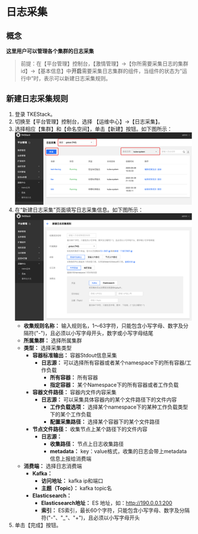 # 日志采集
## 概念
**这里用户可以管理各个集群的日志采集**

> 前提：在【平台管理】控制台，【激情管理】->【你所需要采集日志的集群id】->【基本信息】中**开启**需要采集日志集群的组件，当组件的状态为“运行中”时，表示可以新建日志采集规则。

## 新建日志采集规则
  1. 登录 TKEStack。
  2. 切换至【平台管理】控制台，选择 【运维中心】->【日志采集】。
  3. 选择相应【集群】和【命名空间】，单击【新建】按钮。如下图所示：
      ![新建日志采集按钮](../../../../../images/新建日志采集按钮.png)
  4. 在“新建日志采集”页面填写日志采集信息。如下图所示：
      ![新建日志采集](../../../../../images/新建日志采集.png)
     + **收集规则名称：** 输入规则名，1～63字符，只能包含小写字母、数字及分隔符("-")，且必须以小写字母开头，数字或小写字母结尾
     + **所属集群：** 选择所属集群
     + **类型：** 选择采集类型
       + **容器标准输出：** 容器Stdout信息采集
         + **日志源：** 可以选择所有容器或者某个namespace下的所有容器/工作负载
           + **所有容器：** 所有容器
           + **指定容器：** 某个Namespace下的所有容器或者工作负载
       + **容器文件路径：** 容器内文件内容采集
         + **日志源：** 可以采集具体容器内的某个文件路径下的文件内容
           + **工作负载选项：** 选择某个namespace下的某种工作负载类型下的某个工作负载
           + **配置采集路径：** 选择某个容器下的某个文件路径
       + **节点文件路径：**  收集节点上某个路径下的文件内容
         * **日志源：** 
           + **收集路径：** 节点上日志收集路径
           + **metadata：** key：value格式，收集的日志会带上metadata信息上报给消费端
     + **消费端：** 选择日志消费端
       + **Kafka：** 
         + **访问地址：** kafka ip和端口
         + **主题（Topic）：** kafka topic名
       + **Elasticsearch：** 
         + **Elasticsearch地址：** ES 地址，如：http://190.0.0.1:200
         + **索引：** ES索引，最长60个字符，只能包含小写字母、数字及分隔符("-"、"_"、"+")，且必须以小写字母开头
  5. 单击【完成】按钮。